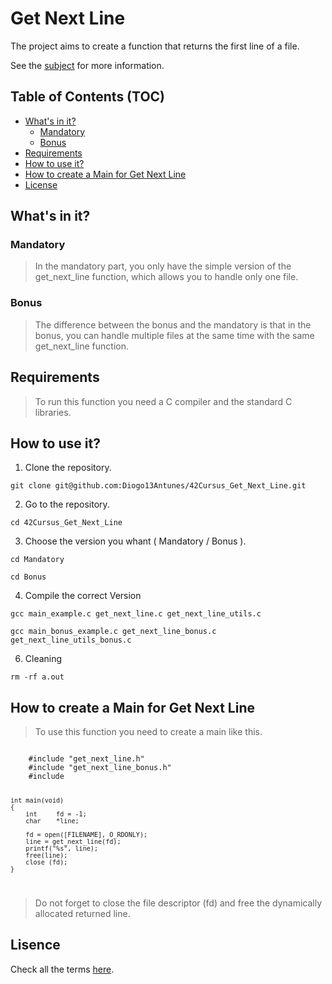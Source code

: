 # Get Next Line

The project aims to create a function that returns the first line of a file.

See the [subject](./subject.pdf) for more information.

## Table of Contents (TOC)

- [What's in it?](#whats-in-it)
  - [Mandatory](#mandatory)
  - [Bonus](#bonus)
- [Requirements](#requirements)
- [How to use it?](#how-to-use-it)
- [How to create a Main for Get Next Line](#how-to-create-a-main-for-get-next-line)
- [License](#lisence)

## What's in it?

### Mandatory

> In the mandatory part, you only have the simple version of the get_next_line function, which allows you to handle only one file.

### Bonus

> The difference between the bonus and the mandatory is that in the bonus, you can handle multiple files at the same time with the same get_next_line function.

## Requirements

> To run this function you need a C compiler and the standard C libraries.

## How to use it?

1. Clone the repository.

```shell
git clone git@github.com:Diogo13Antunes/42Cursus_Get_Next_Line.git
```

2. Go to the repository.

```shell
cd 42Cursus_Get_Next_Line
```

3. Choose the version you whant ( Mandatory / Bonus ).

```shell
cd Mandatory
```

```shell
cd Bonus
```

4. Compile the correct Version

```shell
gcc main_example.c get_next_line.c get_next_line_utils.c
```

```shell
gcc main_bonus_example.c get_next_line_bonus.c get_next_line_utils_bonus.c
```

6. Cleaning

```shell
rm -rf a.out
```

## How to create a Main for Get Next Line

> To use this function you need to create a main like this.

<code>
    #include "get_next_line.h"
    #include "get_next_line_bonus.h"
    #include <fcntl.h>

    int main(void)
    {
        int     fd = -1;
        char    *line;
    
        fd = open([FILENAME], O_RDONLY);
        line = get_next_line(fd);
        printf("%s", line);
        free(line);
        close (fd);
    }
</code>

> Do not forget to close the file descriptor (fd) and free the dynamically allocated returned line.

## Lisence

Check all the terms [here](/LICENSE).
